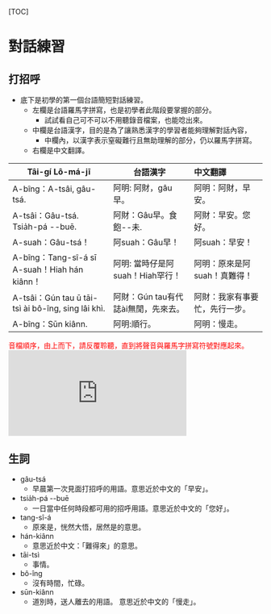 <style>
.blue {
  color: blue;
}
.red {
    color: red;
}
.center {
  margin: auto;
  width: 60%;
  border: 0px;
  padding: 10px;
}
.falign { 
text-align: center;
}
a:hover{
	color: #FFB121 !important;
	text-decoration: none !important;
}
</style>
[TOC]
# 對話練習
## 打招呼
* 底下是初學的第一個台語簡短對話練習。
    * 左欄是台語羅馬字拼寫，也是初學者此階段要掌握的部分。
        * 試試看自己可不可以不用聽錄音檔案，也能唸出來。
    * 中欄是台語漢字，目的是為了讓熟悉漢字的學習者能夠理解對話內容，
        * 中欄內，以漢字表示窒礙難行且無助理解的部分，仍以羅馬字拼寫。
    * 右欄是中文翻譯。

    
| Tâi-gí Lô-má-jī                                    | 台語漢字                            | 中文翻譯                       |
| -------------------------------------------------- | ----------------------------------- |:------------------------------ |
| A-bîng：A-tsâi, gâu-tsá.                           | 阿明: 阿財，gâu早。                 | 阿明：阿財，早安。             |
| A-tsâi：Gâu-tsá. Tsia̍h-pá --buē.|阿財：Gâu早。食飽--未.                 |阿財：早安。您好。                                |
| A-suah：Gâu-tsá！                                  | 阿suah：Gâu早！                     | 阿suah：早安！                 |
| A-bîng：Tang-sî-á sī A-suah！Hiah hán kiânn！      | 阿明: 當時仔是阿suah！Hiah罕行！    | 阿明：原來是阿suah！真難得！   |
| A-tsâi：Gún tau ū tāi-tsì ài bô-îng, sing lâi khì. | 阿財：Gún tau有代誌ài無閒，先來去。 | 阿財：我家有事要忙，先行一步。 |
| A-bîng：Sūn kiânn.                                 | 阿明:順行。                         | 阿明：慢走。                   |

<div class="red">音檔順序，由上而下，請反覆聆聽，直到將聲音與羅馬字拼寫符號對應起來。</div>
<iframe width="70%" height="170" src="https://clyp.it/2bmqsxdn/widget" frameborder="0"></iframe> 

## 生詞
* gâu-tsá
    * 早晨第一次見面打招呼的用語。意思近於中文的「早安」。
* tsia̍h-pá --buē
    * 一日當中任何時段都可用的招呼用語。意思近於中文的「您好」。
* tang-sî-á
    * 原來是，恍然大悟，居然是的意思。
* hán-kiânn
    * 意思近於中文：「難得來」的意思。 
* tāi-tsì
    * 事情。
* bô-îng
    * 沒有時間，忙碌。
* sūn-kiânn
    * 道別時，送人離去的用語。 意思近於中文的「慢走」。